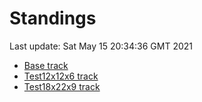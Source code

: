 # Standings

Last update: Sat May 15 20:34:36 GMT 2021

* [Base track](comps/Base/2021-05-15/standings.md)
* [Test12x12x6 track](comps/Test12x12x6/2021-05-15/standings.md)
* [Test18x22x9 track](comps/Test18x22x9/2021-05-15/standings.md)
